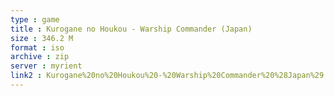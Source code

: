 ```yaml
---
type : game
title : Kurogane no Houkou - Warship Commander (Japan)
size : 346.2 M
format : iso
archive : zip
server : myrient
link2 : Kurogane%20no%20Houkou%20-%20Warship%20Commander%20%28Japan%29
---
```

